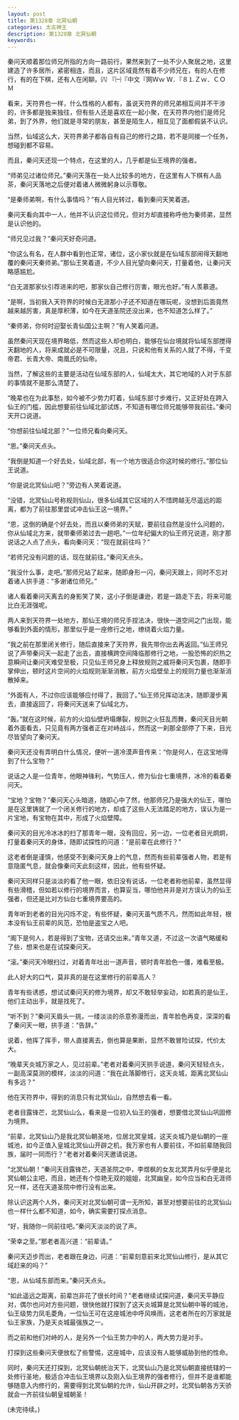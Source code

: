 ```yaml
---
layout: post
title: 第1328章 北冥仙朝
categories: 太古神王
description: 第1328章 北冥仙朝
keywords:
---
```


秦问天顺着那位师兄所指的方向一路前行，果然来到了一处不少人聚居之地，这里建造了许多居所，紧密相连，而且，这片区域竟然有着不少师兄在，有的人在修行，有的在下棋，还有人在闲聊。㈧ 『㈠『中文『网Ｗｗ Ｗ．『８⒈Ｚｗ．ＣＯＭ

看来，天符界也一样，什么性格的人都有，虽说天符界的师兄弟相互间并不干涉的，许多都是独来独往，但有些人还是喜欢在一起小聚，在天符界内他们是师兄弟，到了外界，他们就是寻常的朋友，甚至是陌生人，相互见了面都假装不认识。

当然，仙域这么大，天符界弟子都各自有自己的修行之路，若不是同接一个任务，想碰到都不容易。

而且，秦问天还现一个特点，在这里的人，几乎都是仙王境界的强者。

“师弟见过诸位师兄。”秦问天落在一处人比较多的地方，在这里有人下棋有人品茶，秦问天落地之后便对着诸人微微躬身以示尊敬。

“是秦师弟啊，有什么事情吗？”有人目光转过，看到秦问天笑着道。

秦问天看向其中一人，他并不认识这位师兄，但对方却直接称呼他为秦师弟，显然是认识他的。

“师兄见过我？”秦问天好奇问道。

“你这么有名，在人群中看到也正常，诸位，这小家伙就是在仙域东部闹得天翻地覆的秦问天秦师弟。”那仙王笑着道，不少人目光望向秦问天，打量着他，让秦问天略感尴尬。

“白无涯那家伙引荐进来的吧，那家伙自己修行厉害，眼光也好。”有人羡慕道。

“是啊，当初我入天符界的时候白无涯那小子还不知道在哪玩呢，没想到后面竟然越来越厉害，真是厚积薄，如今在天道圣院还没出来，也不知道怎么样了。”

“秦师弟，你何时迎娶长青仙国公主啊？”有人笑着问道。

虽然秦问天现在境界略低，然而这些人却也明白，能够在仙台境就将仙域东部搅得天翻地的人，将来成就必是不可限量，况且，只说和他有关系的人就了不得，千变帝君、长青大帝、南凰氏的仙帝。

当然，了解这些的主要是活动在仙域东部的人，仙域太大，其它地域的人对于东部的事情就不是那么清楚了。

“晚辈也在为此事愁，如今被不少势力盯着，仙域东部寸步难行，又正好处在跨入仙王的门槛，因此想要前往仙域北部试炼，不知道有哪位师兄能够带我前往。”秦问天开口说道。

“你想前往仙域北部？”一位师兄看向秦问天。

“恩。”秦问天点头。

“我倒是知道一个好去处，仙域北部，有一个地方很适合你这时候的修行。”那位仙王说道。

“你是说北冥仙山吧？”旁边有人笑着说道。

“没错，北冥仙山号称规则仙山，很多仙域其它区域的人不惜跨越无尽遥远的距离，都为了前往那里尝试冲击仙王这一境界。”

“恩，这倒的确是个好去处，而且以秦师弟的天赋，要前往自然是没什么问题的，你从仙域北方来，就带秦师弟过去一趟吧。”一位年纪偏大的仙王师兄说道，刚才那说话之人点了点头，看向秦问天：“现在就前往吗？”

“若师兄没有问题的话，现在就前往。”秦问天点头。

“我没什么事，走吧。”那师兄站了起来，随即身形一闪，秦问天跟上，同时不忘对着诸人拱手道：“多谢诸位师兄。”

诸人看着秦问天离去的身影笑了笑，这小子倒是谦逊，若是一路走下去，将来可能比白无涯强呢。

两人来到天符界一处地方，那仙王境的师兄手捏法决，很快一道空间之门出现，能够看到外面的情形，那里似乎是一座修行之地，缭绕着火焰力量。

“我之前在那里闭关修行，随后直接来了天符界，我先带你出去再返回。”仙王师兄说了声带秦问天一起走了出去，直接横跨空间降临那修行之地，一股恐怖的炽热之意瞬间让秦问天难受至极，只见仙王师兄身上释放规则之威将秦问天包裹，随即手掌伸出，顿时这片空间的火焰规则渐渐消散，前方火焰壁垒上的规则力量也渐渐消散掉来。

“外面有人，不过你应该能够应付得了，我回了。”仙王师兄挥动法决，随即漫步离去，直接返回了，将秦问天送来了仙域北方。

“轰。”就在这时候，前方的火焰仙壁坍塌爆裂，规则之火狂乱而舞，秦问天目光朝着外面看去，只见竟有两方强者正在对峙战斗，然而这一刹那全部停了下来，目光尽皆望向了秦问天。

秦问天还没有弄明白什么情况，便听一道冷漠声音传来：“你是何人，在这宝地得到了什么宝物？”

说话之人是一位青年，他眼神锋利，气势压人，修为仙台七重境界，冰冷的看着秦问天。

“宝地？宝物？”秦问天心头暗道，随即心中了然，他那师兄乃是强大的仙王，哪怕是在这里铸就了一个闭关修行的地方，却成了这些人无法踏足的地方，误认为是一片宝地，有宝物在其中，形成了火焰壁障。

秦问天的目光冷冰冰的扫了那青年一眼，没有回应，另一边，一位老者目光炯炯，打量着秦问天的身体，随即试探性的问道：“是前辈在此修行？”

这老者倒是谨慎，他感受不到秦问天身上的气息，然而有些前辈强者人物，若是有意隐匿气息，就会像秦问天此刻这样，因此，他有些怀疑。

秦问天同样只是淡淡的看了他一眼，依旧没有说话，一位老者称他前辈，虽然显得有些滑稽，但如若以修行的境界而言，也算妥当，哪怕他并非是对方误认为的仙王强者，但还是比对方仙台七重境界要高的。

青年听到老者的目光闪烁不定，有些怀疑，秦问天虽气质不凡，然而如此年轻，根本没有仙王前辈的风范，恐怕是盗宝之人吧。

“阁下是何人，若是得到了宝物，还请交出来。”青年又道，不过这一次语气略缓和了些，想来也是在试探秦问天。

“滚。”秦问天冷眼扫过，对着青年吐出一道声音，顿时青年脸色一僵，难看至极。

此人好大的口气，莫非真的是在这里修行的前辈高人？

青年有些诱惑，想试试秦问天的修为境界，却又不敢轻举妄动，如若真的是仙王，他们主动出手，就是找死了。

“听不到？”秦问天眉头一挑，一缕淡淡的杀意弥漫而出，青年脸色再变，深深的看了秦问天一眼，拱手道：“告辞。”

说着，他挥了挥手，带人直接离去，倒也算是果断，显然不敢冒险试探，代价太大。

“晚辈天炎城万家之人，见过前辈。”老者对着秦问天拱手说道，秦问天轻轻点头，一副高深莫测的模样，淡淡的问道：“我在此落脚修行，这天炎城，距离北冥仙山有多远？”

他在天符界中，得到的消息只有北冥仙山，自然想去看一看。

老者目露锋芒，北冥仙山么，看来是一位初入仙王的强者，想要借北冥仙山巩固修为境界。

“前辈，北冥仙山乃是我北冥仙朝圣地，位居北冥皇城，这天炎城乃是仙朝的一座城池，如今正值入皇城北冥仙山开辟之机，我万家也有人要前往，不如前辈随我回族，届时一同而行？”老者对着秦问天邀请说道。

“北冥仙朝！”秦问天目露锋芒，天道圣院之中，李煜枫的女友北冥弄月似乎便是北冥仙朝公主吧，而且，她还有个惊艳无双的姐姐，北冥幽皇，如今应当和白无涯师兄一样，还在天道圣院中修行没有出来。

除认识这两个人外，秦问天对北冥仙朝可谓一无所知，甚至对想要前往的北冥仙山也一样什么都不知道，如今，确实需要打探点消息。

“好，我随你一同前往吧。”秦问天淡淡的说了声。

“荣幸之至。”那老者高兴道：“前辈请。”

秦问天迈步而出，老者跟在身边，问道：“前辈刻意前来北冥仙山修行，是从其它域赶来的吗？”

“恩，从仙域东部而来。”秦问天点头。

“如此遥远之距离，前辈岂非花了很长时间？”老者继续试探问道，秦问天平静应对，偶尔也问对方些问题，很快他就打探到了这天炎城算是北冥仙朝中等的城池，仙王级势力凤毛菱角，一位仙王可在这座城池中呼风唤雨，这老者所在的万家就是仙王家族，乃是天炎城最强族之一。

而之前和他们对峙的人，是另外一个仙王势力中的人，两大势力是对手。

打探到这些秦问天便放松了些警惕，这座城中，应该没有人能够威胁到他的性命。

同时，秦问天还打探到，北冥仙朝统治天下，北冥仙山乃是北冥仙朝直接统辖的一处修行圣地，极适合冲击仙王境界以及刚入仙王境界的强者修行，但并不是谁都能够随意入内修行的，需要得到北冥仙朝的允许，仙山开辟之时，北冥仙朝各方天骄就会一齐前往仙朝皇城朝圣！

(未完待续。)
